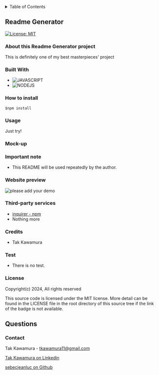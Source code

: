 

<!-- TABLE OF CONTENTS -->
  <details>
    <summary>Table of Contents</summary>
    <ol>
      <li>
        <a href="#about-this-project">Readme Generator</a>
        <ul>
          <li><a href="#built-with">Built With</a></li>
        </ul>
      </li>
      <li><a href="#how-to-install">How to install</a></li>
      <li><a href="#usage">Usage</a></li>
      <li><a href="#important-note">Important Note</a></li>
      <li><a href="#website-preview">Website Preview</a></li>
      <li><a href="#credits">Credits</a></li>
      <li><a href="#license">License</a></li>
      <li><a href="#contact">Contact</a></li>
    </ol>
  </details>

## Readme Generator

[![License: MIT](https://img.shields.io/badge/License-MIT-yellow.svg)](https://opensource.org/licenses/MIT)

### About this Readme Generator project

This is definitely one of my best masterpieces' project

### Built With

- ![JAVASCRIPT]
- ![NODEJS]

### How to install

~~~shell
$npm install
~~~

### Usage
Just try!

### Mock-up

### Important note

- This README will be used repeatedly by the author.

### Website preview

![please add your demo](../assets/images/x)


### Third-party services
- [inquirer - npm](https://www.npmjs.com/package/inquirer)
- Nothing more

### Credits
- Tak Kawamura

### Test
- There is no test.

### License
Copyright(c) 2024,
All rights reserved

This source code is licensed under the MIT license.
More detail can be found in the LICENSE file in the root directory of this source tree if the link of the badge is not available.

## Questions

### Contact

Tak Kawamura - tkawamura11@gmail.com

[Tak Kawamura on Linkedin](https://linkedin.com/in/tkawamura11@gmail.com)

[sebecjeanluc on Github](https://sebecjeanluc.github.io/sebecjeanluc/)

<!-- MARKDOWN LINKS & IMAGES -->
<!-- https://www.markdownguide.org/basic-syntax/#reference-style-links -->

[HTML]: https://img.shields.io/badge/HTML-orange
[CSS]: https://img.shields.io/badge/CSS-blue
[BOOTSTRAP]: https://img.shields.io/badge/BOOTSTRAP-lightblue
[JAVASCRIPT]: https://img.shields.io/badge/Javascript-yellow
[JQUERY]: https://img.shields.io/badge/JQUERY-lightblue
[DAYJS]: https://img.shields.io/badge/DAYJS-orange
[WEBAPI]: https://img.shields.io/badge/WEBAPI-orange
[NODEJS]: https://img.shields.io/badge/NODEJS-green
